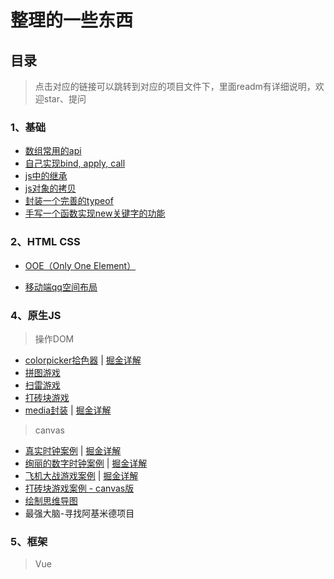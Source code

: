 

# 整理的一些东西

## 目录

> 点击对应的链接可以跳转到对应的项目文件下，里面readm有详细说明，欢迎star、提问

### 1、基础

- [数组常用的api](https://github.com/haima16/JavaScript/issues/1)
- [自己实现bind, apply, call](https://github.com/haima16/JavaScript/issues/2)
- [js中的继承](https://github.com/haima16/JavaScript/issues/4)
- [js对象的拷贝](https://github.com/haima16/JavaScript/issues/5)
- [封装一个完善的typeof](https://github.com/haima16/JavaScript/issues/6)
- [手写一个函数实现new关键字的功能](https://github.com/haima16/JavaScript/issues/7)

### 2、HTML CSS

- [OOE（Only One Element）](https://github.com/haima16/JavaScript/tree/master/OOE)

- [移动端qq空间布局](https://github.com/haima16/JavaScript/tree/master/静态布局/qq空间)

### 4、原生JS

> 操作DOM

- [colorpicker拾色器]([https://github.com/haima16/JavaScript/tree/master/%E5%8E%9F%E7%94%9F%E5%B0%81%E8%A3%85/colorpicker](https://github.com/haima16/JavaScript/tree/master/原生封装/colorpicker))   |   [掘金详解](https://juejin.im/post/5d386043f265da1b7f29c1ab)
- [拼图游戏](https://github.com/haima16/JavaScript/tree/master/game/puzzle/test)
- [扫雷游戏](https://github.com/haima16/JavaScript/blob/master/game/扫雷)
- [打砖块游戏](https://github.com/haima16/JavaScript/tree/master/game/blockout)
- [media封装](https://github.com/haima16/media) | [掘金详解](https://juejin.im/post/5d58bc4b6fb9a06b0202c005)

> canvas

- [真实时钟案例](https://github.com/haima16/JavaScript/tree/master/canvas/clock)   |   [掘金详解](https://juejin.im/post/5d2bf800f265da1bab29de81)
- [绚丽的数字时钟案例](https://github.com/haima16/JavaScript/tree/master/canvas/digit-clock)   |   [掘金详解](https://juejin.im/post/5d006433e51d45775c73dcc1)
- [飞机大战游戏案例](https://github.com/haima16/JavaScript/tree/master/canvas/plane)   |   [掘金详解](https://juejin.im/post/5d2d46506fb9a07ed740afe8)
- [打砖块游戏案例 - canvas版](https://github.com/haima16/JavaScript/tree/master/canvas/blockout) 
- [绘制思维导图](https://github.com/haima16/JavaScript/tree/master/canvas/mind) 
- 最强大脑-寻找阿基米德项目

### 5、框架

> Vue

